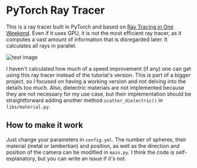 # PyTorch Ray Tracer

This is a ray tracer built in PyTorch and based on [Ray Tracing in One Weekend](https://raytracing.github.io/books/RayTracingInOneWeekend.html).
Even if it uses GPU, it is not the most efficient ray tracer, as it computes a vast amount of information that is
disregarded later. It calculates all rays in parallel.

![test image](https://github.com/javirk/Pytorch-Ray-Tracer/tree/master/output/test.png "Test image")

I haven't calculated how much of a speed improvement (if any) one can get using this ray tracer instead of the tutorial's version.
This is part of a bigger project, so I focused on having a working version and not delving into the details too much.
Also, dielectric materials are not implemented because they are not necessary for my use case, but their implementation
should be straightforward adding another method `scatter_dielectric()` in `libs/material.py`.
 
## How to make it work
Just change your parameters in `config.yml`. The number of spheres, their material (metal or lambertian) and position,
as well as the direction and position of the camera can be modified in `main.py`. I think the code is self-explanatory, 
but you can write an issue if it's not.

